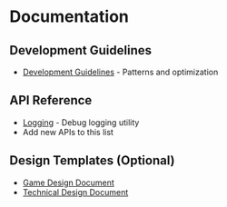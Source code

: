 # Documentation

## Development Guidelines
- [Development Guidelines](guidelines.md) - Patterns and optimization

## API Reference
- [Logging](api/logging.md) - Debug logging utility
- Add new APIs to this list

## Design Templates (Optional)
- [Game Design Document](templates/game-design-document.md)
- [Technical Design Document](templates/technical-design-document.md)
